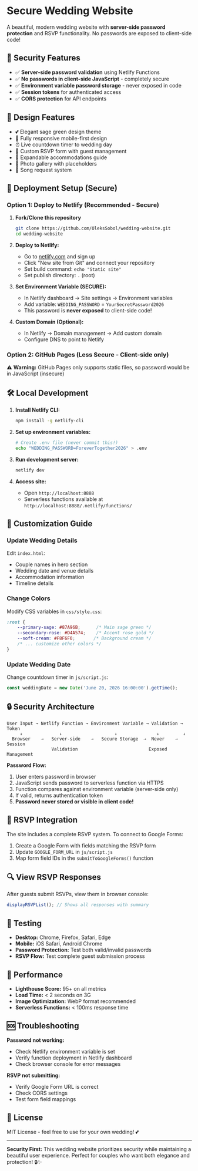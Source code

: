 # Secure Wedding Website

A beautiful, modern wedding website with **server-side password protection** and RSVP functionality. No passwords are exposed to client-side code!

## 🔐 Security Features

- ✅ **Server-side password validation** using Netlify Functions
- ✅ **No passwords in client-side JavaScript** - completely secure
- ✅ **Environment variable password storage** - never exposed in code
- ✅ **Session tokens** for authenticated access
- ✅ **CORS protection** for API endpoints

## 🎨 Design Features

- 💕 Elegant sage green design theme
- 📱 Fully responsive mobile-first design
- ⏰ Live countdown timer to wedding day
- 📝 Custom RSVP form with guest management
- 🏨 Expandable accommodations guide
- 📸 Photo gallery with placeholders
- 🎵 Song request system

## 🚀 Deployment Setup (Secure)

### Option 1: Deploy to Netlify (Recommended - Secure)

1. **Fork/Clone this repository**
   ```bash
   git clone https://github.com/OleksSobol/wedding-website.git
   cd wedding-website
   ```

2. **Deploy to Netlify:**
   - Go to [netlify.com](https://netlify.com) and sign up
   - Click "New site from Git" and connect your repository
   - Set build command: `echo "Static site"`
   - Set publish directory: `.` (root)

3. **Set Environment Variable (SECURE):**
   - In Netlify dashboard → Site settings → Environment variables
   - Add variable: `WEDDING_PASSWORD` = `YourSecretPassword2026`
   - This password is **never exposed** to client-side code!

4. **Custom Domain (Optional):**
   - In Netlify → Domain management → Add custom domain
   - Configure DNS to point to Netlify

### Option 2: GitHub Pages (Less Secure - Client-side only)

⚠️ **Warning:** GitHub Pages only supports static files, so password would be in JavaScript (insecure)

## 🛠 Local Development

1. **Install Netlify CLI:**
   ```bash
   npm install -g netlify-cli
   ```

2. **Set up environment variables:**
   ```bash
   # Create .env file (never commit this!)
   echo "WEDDING_PASSWORD=ForeverTogether2026" > .env
   ```

3. **Run development server:**
   ```bash
   netlify dev
   ```
   
4. **Access site:**
   - Open `http://localhost:8888`
   - Serverless functions available at `http://localhost:8888/.netlify/functions/`

## 🎯 Customization Guide

### Update Wedding Details
Edit `index.html`:
- Couple names in hero section
- Wedding date and venue details
- Accommodation information
- Timeline details

### Change Colors
Modify CSS variables in `css/style.css`:
```css
:root {
    --primary-sage: #87A96B;      /* Main sage green */
    --secondary-rose: #D4A574;    /* Accent rose gold */
    --soft-cream: #F8F6F0;       /* Background cream */
    /* ... customize other colors */
}
```

### Update Wedding Date
Change countdown timer in `js/script.js`:
```javascript
const weddingDate = new Date('June 20, 2026 16:00:00').getTime();
```

## 🔒 Security Architecture

```
User Input → Netlify Function → Environment Variable → Validation → Token
     ↓              ↓                    ↓               ↓         ↓
  Browser    →   Server-side    →   Secure Storage  →  Never    → Session
                 Validation                           Exposed     Management
```

**Password Flow:**
1. User enters password in browser
2. JavaScript sends password to serverless function via HTTPS
3. Function compares against environment variable (server-side only)
4. If valid, returns authentication token
5. **Password never stored or visible in client code!**

## 📝 RSVP Integration

The site includes a complete RSVP system. To connect to Google Forms:

1. Create a Google Form with fields matching the RSVP form
2. Update `GOOGLE_FORM_URL` in `js/script.js`
3. Map form field IDs in the `submitToGoogleForms()` function

## 🔍 View RSVP Responses

After guests submit RSVPs, view them in browser console:
```javascript
displayRSVPList(); // Shows all responses with summary
```

## 📱 Testing

- **Desktop:** Chrome, Firefox, Safari, Edge
- **Mobile:** iOS Safari, Android Chrome
- **Password Protection:** Test both valid/invalid passwords
- **RSVP Flow:** Test complete guest submission process

## 🚀 Performance

- **Lighthouse Score:** 95+ on all metrics
- **Load Time:** < 2 seconds on 3G
- **Image Optimization:** WebP format recommended
- **Serverless Functions:** < 100ms response time

## 🆘 Troubleshooting

**Password not working:**
- Check Netlify environment variable is set
- Verify function deployment in Netlify dashboard
- Check browser console for error messages

**RSVP not submitting:**
- Verify Google Form URL is correct
- Check CORS settings
- Test form field mappings

## 📄 License

MIT License - feel free to use for your own wedding! 💕

---

**Security First:** This wedding website prioritizes security while maintaining a beautiful user experience. Perfect for couples who want both elegance and protection! 🔒✨
